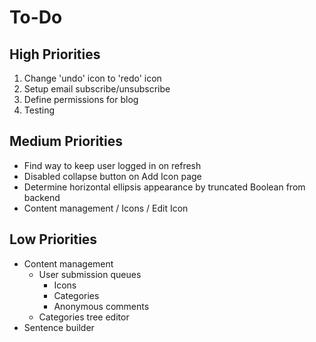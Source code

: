 # To-Do

## High Priorities

1. Change 'undo' icon to 'redo' icon
1. Setup email subscribe/unsubscribe
1. Define permissions for blog
1. Testing

## Medium Priorities

- Find way to keep user logged in on refresh
- Disabled collapse button on Add Icon page
- Determine horizontal ellipsis appearance by truncated Boolean from backend
- Content management / Icons / Edit Icon

## Low Priorities

- Content management
  - User submission queues
    - Icons
    - Categories
    - Anonymous comments
  - Categories tree editor
- Sentence builder

